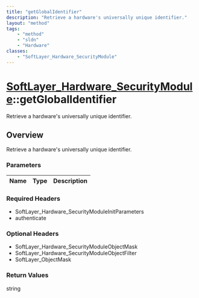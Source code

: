 ```yaml
---
title: "getGlobalIdentifier"
description: "Retrieve a hardware's universally unique identifier."
layout: "method"
tags:
    - "method"
    - "sldn"
    - "Hardware"
classes:
    - "SoftLayer_Hardware_SecurityModule"
---
```

# [SoftLayer_Hardware_SecurityModule](/reference/services/SoftLayer_Hardware_SecurityModule)::getGlobalIdentifier

Retrieve a hardware's universally unique identifier.


## Overview 
Retrieve a hardware's universally unique identifier.

### Parameters 
|Name | Type | Description |
| --- | --- | --- |


### Required Headers
* SoftLayer_Hardware_SecurityModuleInitParameters
* authenticate

### Optional Headers
* SoftLayer_Hardware_SecurityModuleObjectMask
* SoftLayer_Hardware_SecurityModuleObjectFilter
* SoftLayer_ObjectMask

### Return Values
string

